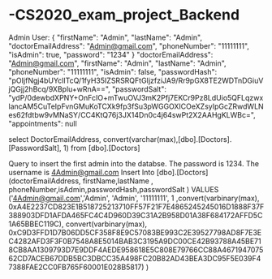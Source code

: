 # -CS2020_exam_project_Backend

Admin User:
{
    "firstName": "Admin",
    "lastName": "Admin",
    "doctorEmailAddress": "Admin@gmail.com",
    "phoneNumber": "11111111",
    "isAdmin": true,
    "password": "1234"
}
"doctorEmailAddress": "Admin@gmail.com",
    "firstName": "Admin",
    "lastName": "Admin",
    "phoneNumber": "11111111",
    "isAdmin": false,
    "passwordHash": "pOIjfNgj4bUYclITcQ/1fyH35IZSRSRQFtGIjzfziJA9/Rr9pGX8TE2WDTnDGiuVjQGjj2hBcq/9XBplu+wRnA==",
    "passwordSalt": "ydP/0dewbdXPNY+OnFcIO+mTwuOVJ3mK2Pfj7EKCr9Pz8LdUio5QFLqzwxlancAM5CuTeIpFvnGMuKoTCXk9fp3fSu3pWGGOXICOeXZsyIpGcZRwdWLNes62fdtbw9vMNaSY/CC4KtQ76j3JX14Dn0c4j64swPt2X2AAHgKLWBc=",
    "appointments": null
    
 select DoctorEmailAddress, convert(varchar(max),[dbo].[Doctors].[PasswordSalt], 1) from [dbo].[Doctors]


Query to insert the first admin into the databse. The password is 1234. The username is 4Admin@gmail.com
Insert Into [dbo].[Doctors] (doctorEmailAddress, firstName,lastName , phoneNumber,isAdmin,passwordHash,passwordSalt  ) VALUES ('4Admin@gmail.com','Admin', 'Admin', '11111111', 1 ,convert(varbinary(max), 0xA4E2237CD823E1B518725213710FF57F21F7E4865245245016D1888F37F388903DFD1AFDA465FC4C4D960D39C31A2B958D01A38F684172AFFD5C1A65BBEC119C), convert(varbinary(max), 0xC9D3FFD1D7B06DD5CF358F8E9C57083BE993C2E39527798AD8F7E3EC4282AFD3F3F0B7548A8E5014BAB3C3195A9DC00CE42B93788A45BE718CB8AA1309793D7E9DDF4AEDE958618E5C808E79766CC88A467194707562CD7ACEB67DDB5BC3DBCC35A498FC20B82AD43BEA3DC95F5E039F47388FAE2CC0FB765F60001E028B5817) )









